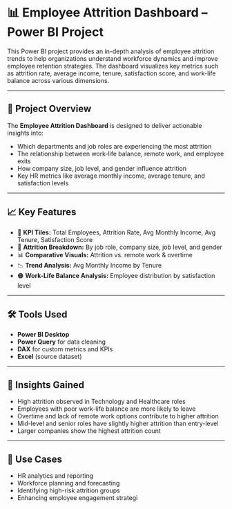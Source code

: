 # 📊 Employee Attrition Dashboard – Power BI Project

This Power BI project provides an in-depth analysis of employee attrition trends to help organizations understand workforce dynamics and improve employee retention strategies. The dashboard visualizes key metrics such as attrition rate, average income, tenure, satisfaction score, and work-life balance across various dimensions.

---

## 📌 Project Overview

The **Employee Attrition Dashboard** is designed to deliver actionable insights into:
- Which departments and job roles are experiencing the most attrition
- The relationship between work-life balance, remote work, and employee exits
- How company size, job level, and gender influence attrition
- Key HR metrics like average monthly income, average tenure, and satisfaction levels

---

## 📈 Key Features

- 🔢 **KPI Tiles:** Total Employees, Attrition Rate, Avg Monthly Income, Avg Tenure, Satisfaction Score  
- 📌 **Attrition Breakdown:** By job role, company size, job level, and gender  
- 📊 **Comparative Visuals:** Attrition vs. remote work & overtime  
- 📉 **Trend Analysis:** Avg Monthly Income by Tenure  
- 🟠 **Work-Life Balance Analysis:** Employee distribution by satisfaction level  

---

## 🛠️ Tools Used

- **Power BI Desktop**  
- **Power Query** for data cleaning  
- **DAX** for custom metrics and KPIs  
- **Excel** (source dataset)

---

## 🧠 Insights Gained

- High attrition observed in Technology and Healthcare roles  
- Employees with poor work-life balance are more likely to leave  
- Overtime and lack of remote work options contribute to higher attrition  
- Mid-level and senior roles have slightly higher attrition than entry-level  
- Larger companies show the highest attrition count  

---

## 📎 Use Cases

- HR analytics and reporting  
- Workforce planning and forecasting  
- Identifying high-risk attrition groups  
- Enhancing employee engagement strategi
